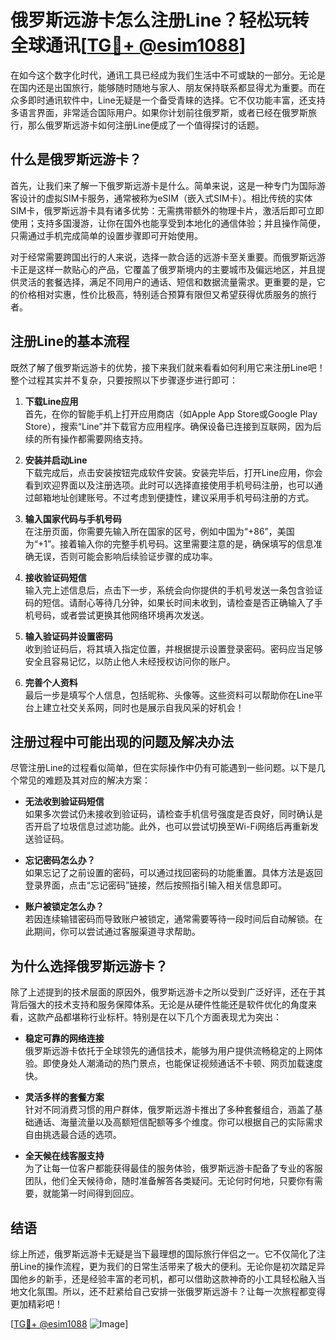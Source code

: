 # 俄罗斯远游卡怎么注册Line？轻松玩转全球通讯[[TG💪+ @esim1088](https://t.me/s/esim1088)]

在如今这个数字化时代，通讯工具已经成为我们生活中不可或缺的一部分。无论是在国内还是出国旅行，能够随时随地与家人、朋友保持联系都显得尤为重要。而在众多即时通讯软件中，Line无疑是一个备受青睐的选择。它不仅功能丰富，还支持多语言界面，非常适合国际用户。如果你计划前往俄罗斯，或者已经在俄罗斯旅行，那么俄罗斯远游卡如何注册Line便成了一个值得探讨的话题。

## 什么是俄罗斯远游卡？

首先，让我们来了解一下俄罗斯远游卡是什么。简单来说，这是一种专门为国际游客设计的虚拟SIM卡服务，通常被称为eSIM（嵌入式SIM卡）。相比传统的实体SIM卡，俄罗斯远游卡具有诸多优势：无需携带额外的物理卡片，激活后即可立即使用；支持多国漫游，让你在国外也能享受到本地化的通信体验；并且操作简便，只需通过手机完成简单的设置步骤即可开始使用。

对于经常需要跨国出行的人来说，选择一款合适的远游卡至关重要。而俄罗斯远游卡正是这样一款贴心的产品，它覆盖了俄罗斯境内的主要城市及偏远地区，并且提供灵活的套餐选择，满足不同用户的通话、短信和数据流量需求。更重要的是，它的价格相对实惠，性价比极高，特别适合预算有限但又希望获得优质服务的旅行者。

## 注册Line的基本流程

既然了解了俄罗斯远游卡的优势，接下来我们就来看看如何利用它来注册Line吧！整个过程其实并不复杂，只要按照以下步骤逐步进行即可：

1. **下载Line应用**  
   首先，在你的智能手机上打开应用商店（如Apple App Store或Google Play Store），搜索“Line”并下载官方应用程序。确保设备已连接到互联网，因为后续的所有操作都需要网络支持。

2. **安装并启动Line**  
   下载完成后，点击安装按钮完成软件安装。安装完毕后，打开Line应用，你会看到欢迎界面以及注册选项。此时可以选择直接使用手机号码注册，也可以通过邮箱地址创建账号。不过考虑到便捷性，建议采用手机号码注册的方式。

3. **输入国家代码与手机号码**  
   在注册页面，你需要先输入所在国家的区号，例如中国为“+86”，美国为“+1”。接着输入你的完整手机号码。这里需要注意的是，确保填写的信息准确无误，否则可能会影响后续验证步骤的成功率。

4. **接收验证码短信**  
   输入完上述信息后，点击下一步，系统会向你提供的手机号发送一条包含验证码的短信。请耐心等待几分钟，如果长时间未收到，请检查是否正确输入了手机号码，或者尝试更换其他网络环境再次发送。

5. **输入验证码并设置密码**  
   收到验证码后，将其填入指定位置，并根据提示设置登录密码。密码应当足够安全且容易记忆，以防止他人未经授权访问你的账户。

6. **完善个人资料**  
   最后一步是填写个人信息，包括昵称、头像等。这些资料可以帮助你在Line平台上建立社交关系网，同时也是展示自我风采的好机会！

## 注册过程中可能出现的问题及解决办法

尽管注册Line的过程看似简单，但在实际操作中仍有可能遇到一些问题。以下是几个常见的难题及其对应的解决方案：

- **无法收到验证码短信**  
  如果多次尝试仍未接收到验证码，请检查手机信号强度是否良好，同时确认是否开启了垃圾信息过滤功能。此外，也可以尝试切换至Wi-Fi网络后再重新发送验证码。

- **忘记密码怎么办？**  
  如果忘记了之前设置的密码，可以通过找回密码的功能重置。具体方法是返回登录界面，点击“忘记密码”链接，然后按照指引输入相关信息即可。

- **账户被锁定怎么办？**  
  若因连续输错密码而导致账户被锁定，通常需要等待一段时间后自动解锁。在此期间，你可以尝试通过客服渠道寻求帮助。

## 为什么选择俄罗斯远游卡？

除了上述提到的技术层面的原因外，俄罗斯远游卡之所以受到广泛好评，还在于其背后强大的技术支持和服务保障体系。无论是从硬件性能还是软件优化的角度来看，这款产品都堪称行业标杆。特别是在以下几个方面表现尤为突出：

- **稳定可靠的网络连接**  
  俄罗斯远游卡依托于全球领先的通信技术，能够为用户提供流畅稳定的上网体验。即使身处人潮涌动的热门景点，也能保证视频通话不卡顿、网页加载速度快。

- **灵活多样的套餐方案**  
  针对不同消费习惯的用户群体，俄罗斯远游卡推出了多种套餐组合，涵盖了基础通话、海量流量以及高额短信配额等多个维度。你可以根据自己的实际需求自由挑选最合适的选项。

- **全天候在线客服支持**  
  为了让每一位客户都能获得最佳的服务体验，俄罗斯远游卡配备了专业的客服团队，他们全天候待命，随时准备解答各类疑问。无论何时何地，只要你有需要，就能第一时间得到回应。

## 结语

综上所述，俄罗斯远游卡无疑是当下最理想的国际旅行伴侣之一。它不仅简化了注册Line的操作流程，更为我们的日常生活带来了极大的便利。无论你是初次踏足异国他乡的新手，还是经验丰富的老司机，都可以借助这款神奇的小工具轻松融入当地文化氛围。所以，还不赶紧给自己安排一张俄罗斯远游卡？让每一次旅程都变得更加精彩吧！

[[TG💪+ @esim1088](https://t.me/s/esim1088) ![Image](https://i.postimg.cc/4NQfJmqS/Snipaste-2025-05-13-00-14-12.png)]